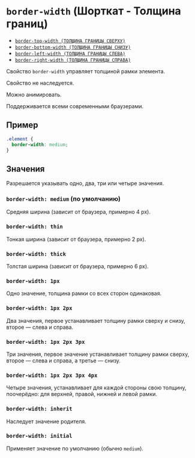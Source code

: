 # `border-width` (Шорткат - Толщина границ)

- [`border-top-width (ТОЛЩИНА ГРАНИЦЫ СВЕРХУ)`](<./border-top-width (ТОЛЩИНА ГРАНИЦЫ СВЕРХУ).md>)
- [`border-bottom-width (ТОЛЩИНА ГРАНИЦЫ СНИЗУ)`](<./border-bottom-width (ТОЛЩИНА ГРАНИЦЫ СНИЗУ).md>)
- [`border-left-width (ТОЛЩИНА ГРАНИЦЫ СЛЕВА)`](<./border-left-width (ТОЛЩИНА ГРАНИЦЫ СЛЕВА).md>)
- [`border-right-width (ТОЛЩИНА ГРАНИЦЫ СПРАВА)`](<./border-right-width (ТОЛЩИНА ГРАНИЦЫ СПРАВА).md>)

Свойство `border-width` управляет толщиной рамки элемента.

Свойство не наследуется.

Можно анимировать.

Поддерживается всеми современными браузерами.

## Пример

```css
.element {
  border-width: medium;
}
```

## Значения

Разрешается указывать одно, два, три или четыре значения.

### `border-width: medium` (по умолчанию)

Средняя ширина (зависит от браузера, примерно 4 px).

### `border-width: thin`

Тонкая ширина (зависит от браузера, примерно 2 px).

### `border-width: thick`

Толстая ширина (зависит от браузера, примерно 6 px).

### `border-width: 1px`

Одно значение, толщина рамки со всех сторон одинаковая.

### `border-width: 1px 2px`

Два значения, первое устанавливает толщину рамки сверху и снизу, второе — слева и справа.

### `border-width: 1px 2px 3px`

Три значения, первое значение устанавливает толщину рамки сверху, второе — слева и справа, а третье — снизу.

### `border-width: 1px 2px 3px 4px`

Четыре значения, устанавливает для каждой стороны свою толщину, поочерёдно: для верхней, правой, нижней и левой рамки.

### `border-width: inherit`

Наследует значение родителя.

### `border-width: initial`

Применяет значение по умолчанию (обычно `medium`).
